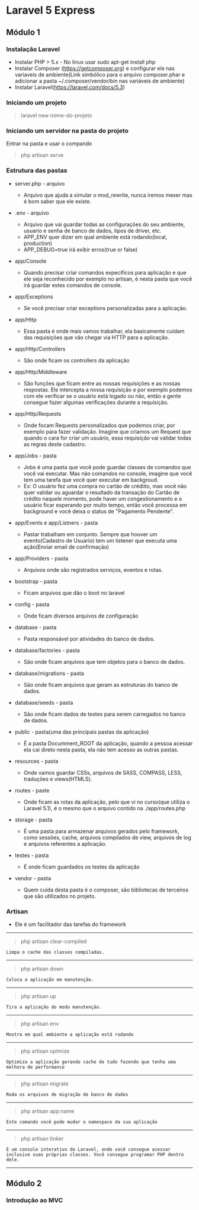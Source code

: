 # Laravel 5 Express

## Módulo 1

### Instalação Laravel

* Instalar PHP > 5.x - No linux usar sudo apt-get install php
* Instalar Composer (https://getcomposer.org) e configurar ele nas variaveis de ambiente(Link simbólico para o arquivo composer.phar e adicionar a pasta ~/.composer/vendor/bin nas variáveis de ambiente)
* Instalar Laravel(https://laravel.com/docs/5.3)

### Iniciando um projeto
> laravel new nome-do-projeto

### Iniciando um servidor na pasta do projeto
Entrar na pasta e usar o compando
> php artisan serve

### Estrutura das pastas
- server.php - arquivo 
	* Arquivo que ajuda a simular o mod_rewrite, nunca iremos mexer mas é bom saber que ele existe.

- .env - arquivo
	* Arquivo que vai guardar todas as configurações do seu ambiente, usuario e senha de banco de dados, tipos de driver, etc.
	* APP_ENV quer dizer em qual ambiente está rodando(local, production)
	* APP_DEBUG=true irá exibir erros(true or false)

- app/Console
	* Quando precisar criar comandos expecificos para aplicação e que ele seja reconhecido por exemplo no artisan, é nesta pasta que você irá guardar estes comandos de console.

- app/Exceptions
	* Se você precisar criar exceptions personalizadas para a aplicação.

- app/Http
	* Essa pasta é onde mais vamos trabalhar, ela basicamente cuidam das requisições que vão chegar via HTTP para a aplicação.

- app/Http/Controllers
	* São onde ficam os controllers da aplicação

- app/Http/Middleware
	* São funções que ficam entre as nossas requisições e as nossas respostas. Ele intercepta a nossa requisição e por exemplo podemos com ele verificar se o usuário está logado ou não, então a gente consegue fazer algumas verificações durante a requisição.

- app/Http/Requests
	* Onde focam Requests personalizados que podemos criar, por exemplo para fazer validação. Imagine que criamos um Request que quando o cara for criar um usuário, essa requisição vai validar todas as regras deste cadastro.

- app/Jobs - pasta
	* Jobs é uma pasta que você pode guardar classes de comandos que você vai executar. Mas não comandos no console, imagine que você tem uma tarefa que você quer executar em backgroud. 
	* Ex: O usuário fez uma compra no cartão de crédiito, mas você não quer validar ou aguardar o resultado da transação do Cartão de crédito naquele momento, pode haver um congestionamento e o usuário ficar esperando por muito tempo, então você processa em background e você deixa o status de "Pagamento Pendente".

- app/Events e app/Listners - pasta
	* Pastar trabalham em conjunto. Sempre que houver um evento(Cadastro de Usuario) tem um listener que executa uma ação(Enviar email de confirmação)

- app/Providers - pasta
	* Arquivos onde são registrados serviços, eventos e rotas.

- bootstrap - pasta
	* Ficam arquivos que dão o boot no laravel

- config - pasta
	* Onde ficam diversos arquivos de configuração

- database - pasta
	* Pasta responsável por atividades do banco de dados.

- database/factories - pasta
	* São onde ficam arquivos que tem objetos para o banco de dados.
	
- database/migrations - pasta
	* São onde ficam arquivos que geram as estruturas do banco de dados.

- database/seeds - pasta
	* São onde ficam dados de testes para serem carregados no banco de dados.

- public - pasta(uma das principais pastas da aplicação)
	* É a pasta Documment_ROOT da aplicação, quando a pessoa acessar ela cai direto nesta pasta, ela não tem acesso as outras pastas.

- resources - pasta
	* Onde vamos guardar CSSs, arquivos de SASS, COMPASS, LESS, traduções e views(HTMLS).

- routes - paste
	* Onde ficam as rotas da aplicação, pelo que vi no curso(que utiliza o Laravel 5.1), é o mesmo que o arquivo contido na ./app/routes.php

- storage - pasta
	* É uma pasta para armazenar arquivos gerados pelo framework, como sessões, cache, arquivos compilados de view, arquivos de log e arquivos referentes a aplicação.

- testes - pasta
	* É onde ficam guardados os testes da aplicação

- vendor - pasta
	* Quem cuida desta pasta é o composer, são bibliotecas de terceiros que são utilizados no projeto.

### Artisan

- Ele é um facilitador das tarefas do framework

---

> php artisan clear-compiled  

	Limpa o cache das classes compiladas.

---

> php artisan down  

	Coloca a aplicação em manutenção.

---

> php artisan up  

	Tira a aplicação do modo manutenção.

---

> php artisan env  

	Mostra em qual ambiente a aplicação está rodando

---

> php artisan optmize  

	Optimiza a aplicação gerando cache de tudo fazendo que tenha uma melhora de performance

---

> php artisan migrate  

	Roda os arquivos de migração de banco de dados

---

> php artisan app:name  

	Este comando você pode mudar o namespace da sua aplicação

---

> php artisan tinker  

	É um console interativo do Laravel, onde você consegue acessar inclusive suas próprias classes. Você consegue programar PHP dentro dele.

---

## Módulo 2

### Introdução ao MVC
